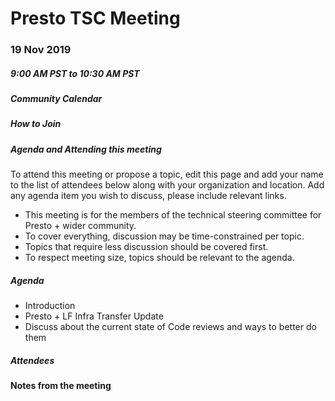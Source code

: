 # Presto TSC Meeting

### 19 Nov 2019
##### 9:00 AM PST to 10:30 AM PST

##### Community Calendar

##### How to Join

##### Agenda and Attending this meeting

To attend this meeting or propose a topic, edit this page and add your name to the list of attendees below along with your organization and location. Add any agenda item you wish to discuss, please include relevant links.

* This meeting is for the members of the technical steering committee for Presto + wider community.
* To cover everything, discussion may be time-constrained per topic.
* Topics that require less discussion should be covered first.
* To respect meeting size, topics should be relevant to the agenda.

##### Agenda
* Introduction
* Presto + LF Infra Transfer Update
* Discuss about the current state of Code reviews and ways to better do them

##### Attendees

#### Notes from the meeting
